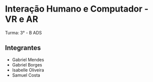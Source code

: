 # Interação Humano e Computador - VR e AR

Turma: 3° - B ADS

## Integrantes
* Gabriel Mendes
* Gabriel Borges
* Isabelle Oliveira
* Samuel Costa
